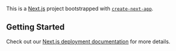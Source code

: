 This is a [Next.js](https://nextjs.org) project bootstrapped with [`create-next-app`](https://nextjs.org/docs/app/api-reference/cli/create-next-app).

## Getting Started
Check out our [Next.js deployment documentation](https://nextjs.org/docs/app/building-your-application/deploying) for more details.
